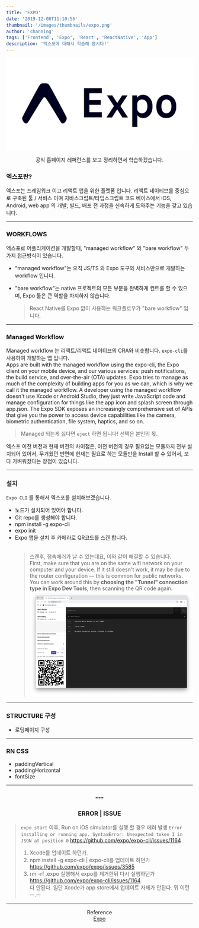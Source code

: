 ```yaml
---
title: 'EXPO'
date: '2019-12-08T11:10:56'
thumbnail: '/images/thumbnails/expo.png'
author: 'channing'
tags: ['Frontend', 'Expo', 'React', 'ReactNative', 'App']
description: '엑스포에 대해서 학습해 봅시다!'
---
```


![expo](expo.png)

<center>
공식 홈페이지 레퍼런스를 보고 정리하면서 학습하겠습니다.
</center>

### 엑스포란?

엑스포는 프레임워크 이고 리액트 앱을 위한 플랫폼 입니다. 리액트 네이티브를 중심으로 구축된 툴 / 서비스 이며 자바스크립트/타입스크립트 코드 베이스에서 iOS, Android, web app 의 개발, 빌드, 배포 전 과정을 신속하게 도와주는 기능을 갖고 있습니다.

---

### WORKFLOWS

엑스포로 어플리케이션을 개발할때, "managed workflow" 와 "bare workflow" 두 가지 접근방식이 있습니다.

- "managed workflow"는 오직 JS/TS 와 Expo 도구와 서비스만으로 개발하는 workflow 입니다.

- "bare workflow"는 native 프로젝트의 모든 부분을 완벽하게 컨트롤 할 수 있으며, Expo 툴은 큰 역할을 차지하지 않습니다.
  > React Native를 Expo 없이 사용하는 워크플로우가 "bare workflow" 입니다.

---

### Managed Workflow

Managed workflow 는 리액트/리액트 네이티브의 CRA와 비슷합니다. `expo-cli`를 사용하여 개발하는 앱 입니다.<br> Apps are built with the managed workflow using the expo-cli, the Expo client on your mobile device, and our various services: push notifications, the build service, and over-the-air (OTA) updates. Expo tries to manage as much of the complexity of building apps for you as we can, which is why we call it the managed workflow. A developer using the managed workflow doesn't use Xcode or Android Studio, they just write JavaScript code and manage configuration for things like the app icon and splash screen through app.json. The Expo SDK exposes an increasingly comprehensive set of APIs that give you the power to access device capabilities like the camera, biometric authentication, file system, haptics, and so on.

> Managed 되는게 싫다면 `eject` 하면 됩니다! 선택은 본인의 몫.

엑스포 이전 버전과 현재 버전의 차이점은, 이전 버전의 경우 필요없는 모듈까지 전부 설치되어 있어서, 무거웠던 반면에 현재는 필요로 하는 모듈만을 Install 할 수 있어서, 보다 가벼워졌다는 장점이 있습니다.

---

### 설치

`Expo CLI` 를 통해서 엑스포를 설치해보겠습니다.

- 노드가 설치되어 있어야 합니다.
- Git repo를 생성해야 합니다.
- npm install -g expo-cli
- expo init
- Expo 앱을 설치 후 카메라로 QR코드를 스캔 합니다.<br><br>
  > 스캔후, 접속에러가 날 수 있는데요, 이와 같이 해결할 수 있습니다. <br> First, make sure that you are on the same wifi network on your computer and your device.
  > If it still doesn't work, it may be due to the router configuration — this is common for public networks.<br> You can work around this by <b>choosing the "Tunnel" connection type in Expo Dev Tools</b>, then scanning the QR code again.
  > ![e](./e.png)

---

### STRUCTURE 구성

- 로딩페이지 구성

---

### RN CSS

- paddingVertical
- paddingHorizontal
- fontSize

---

<center>

### ---

### ERROR | ISSUE

</center>

> `expo start` 이후, Run on iOS simulator를 실행 할 경우 에러 발생
> `Error installing or running app. SyntaxError: Unexpected token I in JSON at position 0` https://github.com/expo/expo-cli/issues/1164
>
> 1. Xcode를 업데이트 하던가.<br>
> 2. npm install -g expo-cli | expo-cli를 업데이트 하던가 https://github.com/expo/expo/issues/3585
> 3. rm -rf .expo 실행해서 expo를 제거한뒤 다시 실행하던가 https://github.com/expo/expo-cli/issues/1164 <br>
>    다 안된다. 일단 Xcode가 app store에서 업데이트 자체가 안된다. 뭐 이런 ㅡ.ㅡ

<hr />
<center>

Reference <br>
[Expo](https://docs.expo.io/versions/latest/)<br>

</center>

